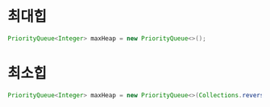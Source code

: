 # 최대힙

``` java
PriorityQueue<Integer> maxHeap = new PriorityQueue<>();
```

# 최소힙

``` java
PriorityQueue<Integer> maxHeap = new PriorityQueue<>(Collections.reverseOrder());
```